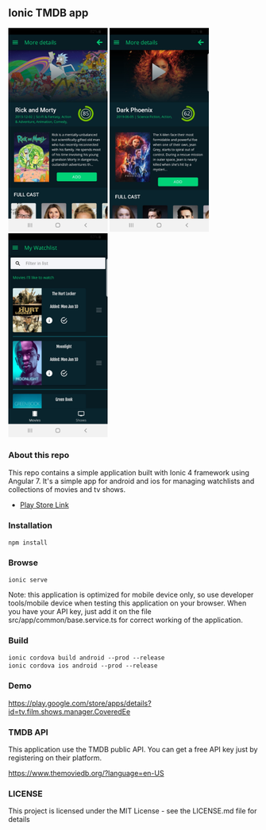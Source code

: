 ##  Ionic TMDB app

<p float="left">
  <img src="./screens/screen1.jpg" width="200" />
  <img src="./screens/screen2.jpg" width="200" /> 
  <img src="./screens/screen3.jpg" width="200" />
</p>

### About this repo
This repo contains a simple application built with Ionic 4 framework using Angular 7. It's a simple app for android and ios for managing watchlists and collections of movies and tv shows.

- [Play Store Link](https://play.google.com/store/apps/details?id=tv.film.shows.manager.CoveredEe)

### Installation
```
npm install
```

### Browse
```
ionic serve
```
Note: this application is optimized for mobile device only, so use developer tools/mobile device when testing this application on your browser. When you have your API key, just add it on the file src/app/common/base.service.ts for correct working of the application.
### Build 
```
ionic cordova build android --prod --release
ionic cordova ios android --prod --release
```
### Demo
https://play.google.com/store/apps/details?id=tv.film.shows.manager.CoveredEe

### TMDB API
This application use the TMDB public API. You can get a free API key just by registering on their platform. 

https://www.themoviedb.org/?language=en-US

### LICENSE 
This project is licensed under the MIT License - see the LICENSE.md file for details
